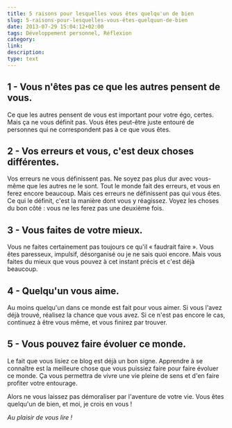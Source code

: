 ```yaml
---
title: 5 raisons pour lesquelles vous êtes quelqu'un de bien
slug: 5-raisons-pour-lesquelles-vous-êtes-quelquun-de-bien
date: 2013-07-29 15:04:12+02:00
tags: Développement personnel, Réflexion
category: 
link: 
description: 
type: text
---
```


<p><h2>1 - Vous n'êtes pas ce que les autres pensent de vous.</h2></p>

<p><p>Ce que les autres pensent de vous est important pour votre égo, certes. Mais ça ne vous définit pas. Vous êtes peut-être juste entouré de personnes qui ne correspondent pas à ce que vous êtes.</p></p>
<!-- TEASER_END -->
<p><h2>2 - Vos erreurs et vous, c'est deux choses différentes.</h2></p>

<p><p>Vos erreurs ne vous définissent pas. Ne soyez pas plus dur avec vous-même que les autres ne le sont. Tout le monde fait des erreurs, et vous en ferez encore beaucoup. Mais ces erreurs ne définissent pas qui vous êtes. Ce qui le définit, c'est la manière dont vous y réagissez. Voyez les choses du bon côté : vous ne les ferez pas une deuxième fois.</p></p>

<p><h2>3 - Vous faites de votre mieux.</h2></p>

<p><p>Vous ne faites certainement pas toujours ce qu'il « faudrait faire ». Vous êtes paresseux, impulsif, désorganisé ou je ne sais quoi encore. Mais vous faites du mieux que vous pouvez à cet instant précis et c'est déjà beaucoup.</p></p>

<p><h2>4 - Quelqu'un vous aime.</h2></p>

<p><p>Au moins quelqu'un dans ce monde est fait pour vous aimer. Si vous l'avez déjà trouvé, réalisez la chance que vous avez. Si ce n'est pas encore le cas, continuez à être vous même, et vous finirez par trouver.</p></p>

<p><h2>5 - Vous pouvez faire évoluer ce monde.</h2></p>

<p><p>Le fait que vous lisiez ce blog est déjà un bon signe. Apprendre à se connaître est la meilleure chose que vous puissiez faire pour faire évoluer ce monde. Ça vous permettra de vivre une vie pleine de sens et d'en faire profiter votre entourage.</p></p>

<p><p>Alors ne vous laissez pas démoraliser par l'aventure de votre vie. Vous êtes quelqu'un de bien, et moi, je crois en vous !</p></p>

<p><p><em>Au plaisir de vous lire !</em></p></p>
